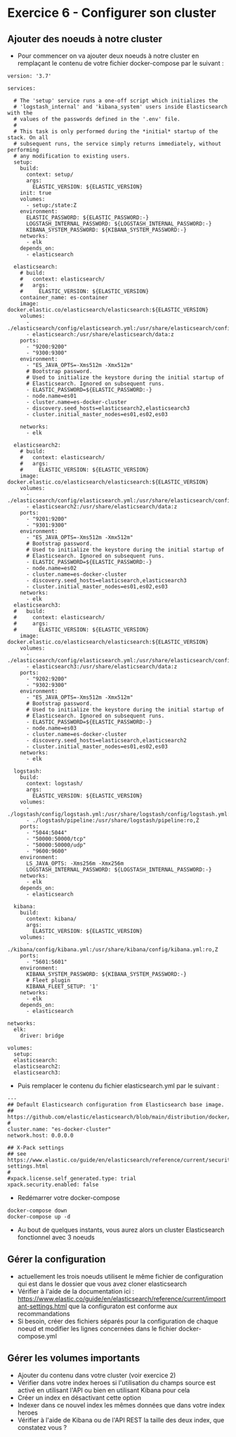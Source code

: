 # Exercice 6 -  Configurer son cluster

## Ajouter des noeuds à notre cluster

* Pour commencer on va ajouter deux noeuds à notre cluster en remplaçant le contenu de votre fichier docker-compose par le suivant :

```
version: '3.7'

services:

  # The 'setup' service runs a one-off script which initializes the
  # 'logstash_internal' and 'kibana_system' users inside Elasticsearch with the
  # values of the passwords defined in the '.env' file.
  #
  # This task is only performed during the *initial* startup of the stack. On all
  # subsequent runs, the service simply returns immediately, without performing
  # any modification to existing users.
  setup:
    build:
      context: setup/
      args:
        ELASTIC_VERSION: ${ELASTIC_VERSION}
    init: true
    volumes:
      - setup:/state:Z
    environment:
      ELASTIC_PASSWORD: ${ELASTIC_PASSWORD:-}
      LOGSTASH_INTERNAL_PASSWORD: ${LOGSTASH_INTERNAL_PASSWORD:-}
      KIBANA_SYSTEM_PASSWORD: ${KIBANA_SYSTEM_PASSWORD:-}
    networks:
      - elk
    depends_on:
      - elasticsearch

  elasticsearch:
    # build:
    #   context: elasticsearch/
    #   args:
    #     ELASTIC_VERSION: ${ELASTIC_VERSION}
    container_name: es-container
    image: docker.elastic.co/elasticsearch/elasticsearch:${ELASTIC_VERSION}    
    volumes:
      - ./elasticsearch/config/elasticsearch.yml:/usr/share/elasticsearch/config/elasticsearch.yml:ro,z
      - elasticsearch:/usr/share/elasticsearch/data:z
    ports:
      - "9200:9200"
      - "9300:9300"
    environment:
      - "ES_JAVA_OPTS=-Xms512m -Xmx512m"
      # Bootstrap password.
      # Used to initialize the keystore during the initial startup of
      # Elasticsearch. Ignored on subsequent runs.
      - ELASTIC_PASSWORD=${ELASTIC_PASSWORD:-}
      - node.name=es01
      - cluster.name=es-docker-cluster
      - discovery.seed_hosts=elasticsearch2,elasticsearch3
      - cluster.initial_master_nodes=es01,es02,es03    

    networks:
      - elk

  elasticsearch2:
    # build:
    #   context: elasticsearch/
    #   args:
    #     ELASTIC_VERSION: ${ELASTIC_VERSION}
    image: docker.elastic.co/elasticsearch/elasticsearch:${ELASTIC_VERSION}    
    volumes:
      - ./elasticsearch/config/elasticsearch.yml:/usr/share/elasticsearch/config/elasticsearch.yml:ro,z
      - elasticsearch2:/usr/share/elasticsearch/data:z
    ports:
      - "9201:9200"
      - "9301:9300"
    environment:
      - "ES_JAVA_OPTS=-Xms512m -Xmx512m"
      # Bootstrap password.
      # Used to initialize the keystore during the initial startup of
      # Elasticsearch. Ignored on subsequent runs.
      - ELASTIC_PASSWORD=${ELASTIC_PASSWORD:-}
      - node.name=es02
      - cluster.name=es-docker-cluster
      - discovery.seed_hosts=elasticsearch,elasticsearch3
      - cluster.initial_master_nodes=es01,es02,es03
    networks:
      - elk
  elasticsearch3:
  #   build:
  #     context: elasticsearch/
  #     args:
  #       ELASTIC_VERSION: ${ELASTIC_VERSION}
    image: docker.elastic.co/elasticsearch/elasticsearch:${ELASTIC_VERSION}    
    volumes:
      - ./elasticsearch/config/elasticsearch.yml:/usr/share/elasticsearch/config/elasticsearch.yml:ro,z
      - elasticsearch3:/usr/share/elasticsearch/data:z
    ports:
      - "9202:9200"
      - "9302:9300"
    environment:
      - "ES_JAVA_OPTS=-Xms512m -Xmx512m"
      # Bootstrap password.
      # Used to initialize the keystore during the initial startup of
      # Elasticsearch. Ignored on subsequent runs.
      - ELASTIC_PASSWORD=${ELASTIC_PASSWORD:-}
      - node.name=es03
      - cluster.name=es-docker-cluster
      - discovery.seed_hosts=elasticsearch,elasticsearch2
      - cluster.initial_master_nodes=es01,es02,es03 
    networks:
      - elk

  logstash:
    build:
      context: logstash/
      args:
        ELASTIC_VERSION: ${ELASTIC_VERSION}
    volumes:
      - ./logstash/config/logstash.yml:/usr/share/logstash/config/logstash.yml:ro,Z
      - ./logstash/pipeline:/usr/share/logstash/pipeline:ro,Z
    ports:
      - "5044:5044"
      - "50000:50000/tcp"
      - "50000:50000/udp"
      - "9600:9600"
    environment:
      LS_JAVA_OPTS: -Xms256m -Xmx256m
      LOGSTASH_INTERNAL_PASSWORD: ${LOGSTASH_INTERNAL_PASSWORD:-}
    networks:
      - elk
    depends_on:
      - elasticsearch

  kibana:
    build:
      context: kibana/
      args:
        ELASTIC_VERSION: ${ELASTIC_VERSION}
    volumes:
      - ./kibana/config/kibana.yml:/usr/share/kibana/config/kibana.yml:ro,Z
    ports:
      - "5601:5601"
    environment:
      KIBANA_SYSTEM_PASSWORD: ${KIBANA_SYSTEM_PASSWORD:-}
      # Fleet plugin
      KIBANA_FLEET_SETUP: '1'
    networks:
      - elk
    depends_on:
      - elasticsearch

networks:
  elk:
    driver: bridge

volumes:
  setup:
  elasticsearch:
  elasticsearch2:
  elasticsearch3:
```
* Puis remplacer le contenu du fichier elasticsearch.yml par le suivant :
```
---
## Default Elasticsearch configuration from Elasticsearch base image.
## https://github.com/elastic/elasticsearch/blob/main/distribution/docker/src/docker/config/elasticsearch.yml
#
cluster.name: "es-docker-cluster"
network.host: 0.0.0.0

## X-Pack settings
## see https://www.elastic.co/guide/en/elasticsearch/reference/current/security-settings.html
#
#xpack.license.self_generated.type: trial
xpack.security.enabled: false

```

* Redémarrer votre docker-compose
```
docker-compose down
docker-compose up -d
```
* Au bout de quelques instants, vous aurez alors un cluster Elasticsearch fonctionnel avec 3 noeuds

## Gérer la configuration

* actuellement les trois noeuds utilisent le même fichier de configuration qui est dans le dossier que vous avez cloner elasticsearch
* Vérifier à l'aide de la documentation ici : https://www.elastic.co/guide/en/elasticsearch/reference/current/important-settings.html que la configuraton est conforme aux recommandations
* Si besoin, créer des fichiers séparés pour la configuration de chaque noeud et modifier les lignes concernées dans le fichier docker-compose.yml
 
## Gérer les volumes importants

* Ajouter du contenu dans votre cluster (voir exercice 2)
* Vérifier dans votre index heroes si l'utilisation du champs source est activé en utilisant l'API ou bien en utilisant Kibana pour cela
* Créer un index en désactivant cette option
* Indexer dans ce nouvel index les mêmes données que dans votre index heroes
* Vérifier à l'aide de Kibana ou de l'API REST la taille des deux index, que constatez vous ?
